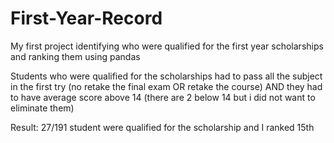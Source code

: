 # First-Year-Record
My first project identifying who were qualified for the first year scholarships and ranking them using pandas

Students who were qualified for the scholarships had to pass all the subject in the first try (no retake the final exam OR retake the course) AND they had to have average score above 14 (there are 2 below 14 but i did not want to eliminate them)

Result: 27/191 student were qualified for the scholarship and I ranked 15th
